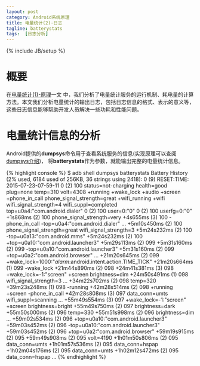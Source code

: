```yaml
---
layout: post
category: Android系统原理
title: 电量统计(2)-日志
tagline: batterystats
tags:  [日志分析]
---
```

{% include JB/setup %}

# 概要

在[电量统计(1)-原理](http://duanqz.github.io/android%E7%B3%BB%E7%BB%9F%E5%8E%9F%E7%90%86/2015/07/21/batterystats-part1/)一文
中，我们分析了电量统计服务的运行机制、耗电量的计算方法。本文我们分析电量统计的输出日志，包括日志信息的格式、表示的意义等，这些日志信息能够帮助开发人员解决一些功耗和性能问题。

# 电量统计信息的分析

Android提供的**dumpsys**命令用于查看系统服务的信息(实现原理可以查阅[dumpsys介绍](http://duanqz.github.io/android%E7%B3%BB%E7%BB%9F%E5%8E%9F%E7%90%86/2015/07/19/Intro-to-dumpsys/))，
将**batterystats**作为参数，就能输出完整的电量统计信息。

{% highlight console %}
$ adb shell dumpsys batterystats
Battery History (2% used, 6184 used of 256KB, 36 strings using 2418):
                    0 (9) RESET:TIME: 2015-07-23-07-59-11
                    0 (2) 100 status=not-charging health=good plug=none temp=310 volt=4308 +running +wake_lock +audio +screen +phone_in_call phone_signal_strength=great +wifi_running +wifi wifi_signal_strength=4 wifi_suppl=completed top=u0a4:"com.android.dialer"
                    0 (2) 100 user=0:"0"
                    0 (2) 100 userfg=0:"0"
             +1s868ms (2) 100 phone_signal_strength=very
             +4s655ms (3) 100 -phone_in_call -top=u0a4:"com.android.dialer"
                  ...
          +5m10s450ms (2) 100 phone_signal_strength=great wifi_signal_strength=3
          +5m24s232ms (2) 100 -top=u0a13:"com.android.mms"
          +5m24s232ms (2) 100 +top=u0a10:"com.android.launcher3"
          +5m29s113ms (2) 099
          +5m31s160ms (2) 099 -top=u0a10:"com.android.launcher3"
          +5m31s160ms (2) 099 +top=u0a2:"com.android.browser"
                  ...
         +21m20s645ms (2) 099 +wake_lock=1000:"*alarm*:android.intent.action.TIME_TICK"
         +21m20s664ms (1) 099 -wake_lock
         +21m44s890ms (2) 098
         +24m41s381ms (3) 098 +wake_lock=-1:"screen" +screen brightness=dim
         +24m50s491ms (1) 098 wifi_signal_strength=3
                  ...
         +34m22s702ms (2) 098 temp=320
         +39m23s248ms (1) 098 -running
         +42m28s514ms (2) 098 +running +screen -phone_in_call
         +42m28s808ms (3) 097 data_conn=umts wifi_suppl=scanning
                  ...
         +55m49s554ms (3) 097 +wake_lock=-1:"screen" +screen brightness=bright
         +55m49s750ms (2) 097 brightness=dark
         +55m50s000ms (2) 096 temp=330
         +55m51s998ms (2) 096 brightness=dim
                  ...
         +59m02s534ms (2) 096 +top=u0a10:"com.android.launcher3"
         +59m03s452ms (2) 096 -top=u0a10:"com.android.launcher3"
         +59m03s452ms (2) 096 +top=u0a2:"com.android.browser"
         +59m19s915ms (2) 095
         +59m49s908ms (2) 095 volt=4190
       +1h01m50s806ms (2) 095 data_conn=umts
       +1h01m57s536ms (2) 095 data_conn=hspap
       +1h02m04s176ms (2) 095 data_conn=umts
       +1h02m12s472ms (2) 095 data_conn=hspap
                  ...
{% endhighlight %}


